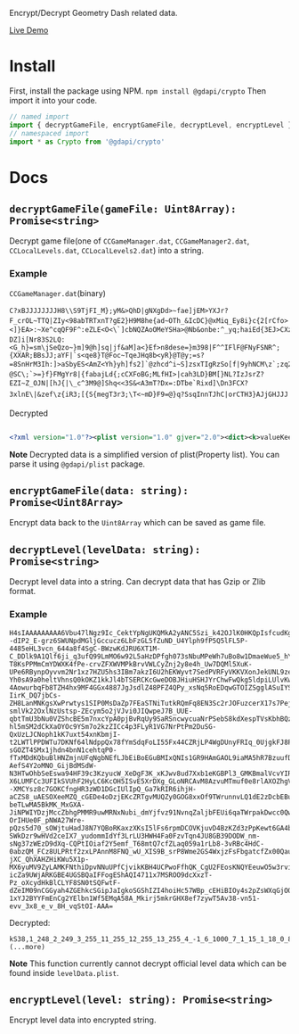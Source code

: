 Encrypt/Decrypt Geometry Dash related data.

[Live Demo](https://stackblitz.com/edit/gdapi-crypto-demo?file=index.js)

# Install
First, install the package using NPM.
```npm install @gdapi/crypto```
Then import it into your code.
```javascript
// named import
import { decryptGameFile, encryptGameFile, decryptLevel, encryptLevel } from '@gdapi/crypto'
// namespaced import
import * as Crypto from '@gdapi/crypto'
```

# Docs
## `decryptGameFile(gameFile: Uint8Array): Promise<string>`
Decrypt game file(one of `CCGameManager.dat`, `CCGameManager2.dat`, `CCLocalLevels.dat`, `CCLocalLevels2.dat`) into a string.

### Example
`CCGameManager.dat`(binary)

```
C?xBJJJJJJJJH8\\S9TjFI_M};yM&>QhD|gNXgDd>~fae]jEM>YXJr?F_crOL~TTQ|ZIy<98abTRTxnT?gE2}H9M8he{ad~OTh_&IcDC}@xMiq_Ey8i}c{2[rCfo><]}EA>:~Xe^cqQF9F^:eZLE<O<\`]cbNQZAoOMeYSHa>@Nb&onbe:^_yq;haiEd{3EJ>CXzr9=^l_b8yq^a3EmYYXGTSfIS~|iOLs?DZ]i[Nr83S2LQ:<G_h}=sm\jSeQzo~}m]9@h]sq|jf&aM]a<}Ef>n8dese=}m398|F^^IFlF@FNyFSNR^;{XXAR;BBsJJ;aYF|`s<qe8}T@Foc~TqeJHq8b<yR}@T@y;=s?=8SnHrM3Ih:]>aSbyES<AmZ<Yh}yh]fs2]`@zhcd^i~S]zsxTIgRzSo[f|9yhNCM\z`;zq2]D3>DiF3D~y}ox=TmM=}sr<`gMIFBCQB?}]@C_A:n`^DBZ2qzx_Dr\88f2C@AeiIROQmF2Sz>SHCcnB|B;c_{HD`R=Z_{@oBq{MD`BhZJA|ZhNSIL|HNI{|ZhN8ID|NNIAr^?@SC\;`>=}f}FMgYr8|{fabajLd{;cCXFoBG;MLfHI>|cah3LD}BM[}NL?IzJsrZ?EZI~Z_OJN|[hJ{|\_c^3M9@]Shq<<3S&<A3mT?Dx=:DTbe`Rixd]\Dn3FCX?3xlnE\|&zef\z{iR3;[{S{megT3r3;\T<~mD}F9=@}q?SsqInnTJhC|orCTH3}AJjGHJJJ
```

Decrypted
```xml

<?xml version="1.0"?><plist version="1.0" gjver="2.0"><dict><k>valueKeeper</k><d><k>gv_0002</k><s>1</s><k>gv_0001</k><s>1</s><k>gv_0026</k><s>1</s><k>gv_0027</k><s>1</s><k>gv_0023</k><s>1</s><k>gv_0038</k><s>1</s><k>gv_0043</k><s>1</s><k>gv_0044</k><s>1</s><k>gv_0050</k><s>2</s><k>gv_0049</k><s>6</s><k>gv_0046</k><s>1</s><k>gv_0036</k><s>1</s><k>gv_0030</k><s>1</s><k>gv_0019</k><s>1</s><k>gv_0013</k><s>1</s><k>gv_0018</k><s>1</s></d><k>unlockValueKeeper</k><d /><k>customObjectDict</k><d /><k>bg…<k>GS_5</k><d /><k>GS_6</k><d /><k>GS_7</k><d /><k>GS_23</k><d /><k>GS_8</k><d /><k>GS_9</k><d /><k>GS_10</k><d /><k>GS_16</k><d /><k>GS_17</k><d /><k>GS_18</k><d /><k>GS_24</k><d /><k>GS_11</k><d /><k>GS_22</k><d /><k>GS_25</k><d /><k>GS_12</k><d /><k>GS_15</k><d /><k>GS_14</k><d /><k>GS_19</k><d /><k>GS_21</k><d /><k>MDLM_001</k><d /><k>KBM_001</k><d /><k>KBM_002</k><d /><k>showSongMarkers</k><t /><k>clickedEditor</k><t /><k>binaryVersion</k><i>35</i><k>resolution</k><i>-1</i></dict></plist>
```
__Note__ Decrypted data is a simplified version of plist(Property list). You can parse it using `@gdapi/plist` package.

## `encryptGameFile(data: string): Promise<Uint8Array>`
Encrypt data back to the `Uint8Array` which can be saved as game file.

## `decryptLevel(levelData: string): Promise<string>`
Decrypt level data into a string. Can decrypt data that has Gzip or Zlib format.

### Example
```
H4sIAAAAAAAAA6Vbu47lNgz9Ic_CektYpNgUKQMkA2yANC5Szi_k42OJlK0HKQpIsfcudKgXeUiT9J2vTxMPdWkbL31_pstc2rlLKfjS8AWD9vpQl7_UeZ5XuNSlXP6I13nFS_2r7m99_zP3P2G6YqerU--dIP2_E-grz6SWUNpdMGljGccucz6LbFzGL5fZuND_U4Ylph9fP5Q5lFL5P-4485eHL3vcn_644a8f4SgC-BWzwKdJRU6XT1M-C_DDlk9A1Qlf6ji_q3ufQ99LmMO6w92L5aHzDPfgh073sNbuMPeWh7uBo8w1DmaeWue5_hY4zDtdlyVNyMM6ukOf-T8KsPPMmCmYDWXK4fPe-crvZFXWVMPkBrvVWLCyZnj2y8e4h_Uw7DQMl5XuK-UPe6RBynpOyvvm2Nr1xz7HZU5hs3IBm7akzI6U2hEKWyvt7SedPVRFyVKKVXonJekUNL9zeMMrovArG-Yh0sA9a0heltVhnsQ0kOKZ1kkJl4bTSERCKcGweDOBJHiuHSHJYrChwFwQkg5ldpiLUlvKwuAi3BBjmyS1RQjeC-4AowurbqFb8TZH4hx9MF4GGx4887JgJsdlZ48PFZ4QPy_xsNq5RoEDqwGTOIZSgglASuIYSgnMwDPvCG3tJxEDpBbEKJr0gdQkYKox9KBlmCdpGaUELYOUpGU4jRStQEqKViglODyeSzAZSPF6VueoZvWmLZMJXqI3BzVC_AIpybtRakuBUixEBe5oZkt9ku2DwPjC15DaPKvncjDN5UmM5jlgrrduezTYVKI4SEkURylBYyC1JSTtZ3bYhaoT2IVKFHgDUlsbSt6JUoKno3mEOIUq3ZNiTQ05d3TAmPLUejz6SbsL40AGlTWwEbC5DAkP1hnsrsiIo-IirK_DQ7jbCs-ZH8LanMNKgsXwPrwtys1SIP0MsDaZp7FEaSTNiTutkRQmFq8EN3Sc2rJOFuzcerX17s7PejMUNrfq3HUShEL7TDxX1WlIs5UtcOaGJlFywzhVUrZ3PbffkJwT7aXkhiVRcoMceM4dJU2lxfo-smlVk22OxlNzUstsp-ZEcym5o2jVJvi0JIQwpeJ7B_UUE-qbtTmU3bNu0VZShcBE5m7nxcYpA0pjBvRqUy9SaRSncwycuaNrPSebS8kdXespTVsKbhBQzznkUnLHnfWcCa_XXAYTMIpJi-hl5mSM2dCkXaOYOc9YSm7o2kzZICc4p3FLyR1VG7NrPtPm2DuSG-QxUzLJCNoph1kK7uxt54xnKbmjI-t2LWTlPPDWTu7DKNf64lNdppQx78fYmSdqFoLI55Fx44CZRjLP4WgDUnyFRIq_0UjgkFJ8PQj6tm8d6JkQ3FNaDEuFV6UkUgoNEikGoxHthhHFrmKJO4SZjs-sGOZT4SMx1jhdn4bnN1cehtqP0-fTxMDdKQbuBlHNZmjnUFqNgbNEfLJbEiBoEGuBMIxQNIs1GR9HAmGAOL9iaMA5hR7BzuufDVPiCJUMc_WEud8oSag8Gc4YyXBKSW9eSyOE0vEWbhhQhEVT4piTEse2lDjmpDQzB7We5ky-AefS4Y2oMNO_GijBdMSdW-N3HTwOhbSeEswa94HF39c3KzyucW_XeDgF3K_xKJwv8ud7Xxb1eKGBPl3_GMKBmalVcvYIRAhfQYTwFUQIX6lId4JCvXqCNLxxbsZnSiLIUhJxlpKIt5SsKuIoWXGOkvVIHCWrPt9ArFWYNQyPKYSqUsoDyoVv41TKBOqpWEiAoIAKHAVU4Myp3jqCRIhIh0gXtGKzlntexKt4DpOIUFeX4zfqQiq8TrhvpL7Bgrc239dvkAe83FNd6TWOd5ltA85V5Qh2Te6XGgDybAacZ7N6Xzgt8I7tyAZhCs92PDLLdtAUG8AqzgVAxNkAWnEuACPOBnDE2QdAxefzAcW06R_wOEDRXr_VHYlozSKEe2nDsV4T-X6LUMFCc3UFIkSVUhF2HyLC6KcOH5ISvE5XrDXg_GLoNRCAvM8AzvuMTmuf0e8rlAXOZhgVZwkGOE9QvB_rYKhs1kER5--XMCYsz8c7GOKCfngHR3zWD1DGcIUlIpQ_Ga7kRIR6ihjH-aCZS8_uAESOXeeMZQ_cGEDe4oDzjEKcZRTgvMUQZy0GOG8xxOf9TWrunnvLQ1dE2zDcbEBuhQ0jlKksV31XhF2fIoutFep4FkL0_YkfiRAVICJEYLVMoV5nEHHVvu_4SISK7PZ9rzaS1M6_RWzA-beTLwMA5BkMK_MxGXA-JiNPWIYDzjMccZbhgPMMR9uwMRNxNubi_dmYjfvz91NvnqZaljbFEUi6qaTWrpakDwcc0QwAX3Wlg6kN-OrIHUe0F_pNWA27Wre-pQzs5d70_sOWjtuHadJ8N7YQBoRKaxzXKsI5lFs6rpmDCOVKjuvD4BzKZd3zPpKewt6GA4bHTadtgs_gzG7-SWkDzr9wHVd2ceIX7_yudommIdYf3LrLU3HWH4Fa0FzvTqn4JU8GB39DODW_nm-sNg37zWEzD9dXq-CQPtIOiaf2Y5emf_T68mtQ7cfZLaq059a1rLb8-3vRBc4HdC-0abzQM_FCz8ULPRtf2zxLPAnnM8FNQ_wU_XIS9B_srP8Wme2GS4WxjzFsFbgatcfZx00QauQg1NhBqNGDUOMHoUcAeOLPN_bPaJxlRxDaKkFoywShBxKEHkoQejAhrNkLOM_eMHbISNwI-jXC_QhXAHZHiKWu5X1p-MX6yuMV9ZyLAMKFNthiDpvNNuUPfCjvikKBH4UCPwoFfhQK_CgU2FEosKNQYEeuwO5w3rvi2E-icZa9UWjARKGBE4UGSBQaIFFogEShAQI4711x7MSROO9dcXxzT-Pz_oXcydHkBlCLYF8SN0tSQFwtF-dZeIM09nCGGyah4ZGEhkcSGipJaIgkoSGShIZI4hoiHc57WBp_cEHiBIOy4s2pZsWXqGjOQEdFRG2D9ovRJsb1ZmLgUhDIU7N4znGfVypFUp3cYdUihNdpZlznnI4CQGDGp5dOdSFmvLyM4o6TK0EWLH-1xYJ2BYYFmEnCg2YElbn1Wf5EMqA58A_Mkirj5mkrGHX8ef7zywT5Av38-vn51-evv_3x8_e_v_8H_vqStOI-AAA=
```

Decrypted:
```
kS38,1_248_2_249_3_255_11_255_12_255_13_255_4_-1_6_1000_7_1_15_1_18_0_8_1|1_0_2_0_3_0_11_255_12_255_13_255_4_-1_6_1001_7_1_15_1_18_0_8_1|1_0_2_102_3_255_11_255_12_255_13_255_4_-1_6_1009_7_1_15_1_18_0_8_1|1_0_2_0_3_0_11_255_12_255_13_255_4_-1_6_1002_5_1_7_1_15_1_18_0_8_1|1_125_2_255_3_0_11_255_12_255_13_255_4_-1_6_1005_5_1_7_1_15_1_18_0_8_1|1_0_2_255_3_255_11_255_12_255_13_255_4_-1_6_1006_5_1_7_1_15_1_18_0_8_1|1_0_2_0_3_0_11_255_12_255_13_255_4_-1_6_1_7_1_15_1_18_0_8_1|1_0_2_0_3_0_11_255_12_255_13_255_4_-1_6_1004_7_1_15_1_18_0_8_1|,kA13,111,kA15,0,kA16,0,kA14,,kA6,13,kA7,1,kA17,1,kA18,0,kS39,0,kA2,0,kA3,0,kA8,0,kA4,0,kA9,0,kA10,0,kA11,0;1,11,2,1,3,45,57,1;1,1007,2,-29,3,225,36,1,51,1,10,0,35,0;1,1022,2,165,3,345,57,1;1,211,2,375,3,285,20,3,21,1;1,200,2,335,3,247,57,1,6,45,13,1;1,211,2,315,3,315,20,3,21,1;1,211,2,315,3,255,20,3;
(...more)
```

__Note__ This function currently cannot decrypt official level data which can be found inside `levelData.plist`.

## `encryptLevel(level: string): Promise<string>`
Encrypt level data into encrypted string.
